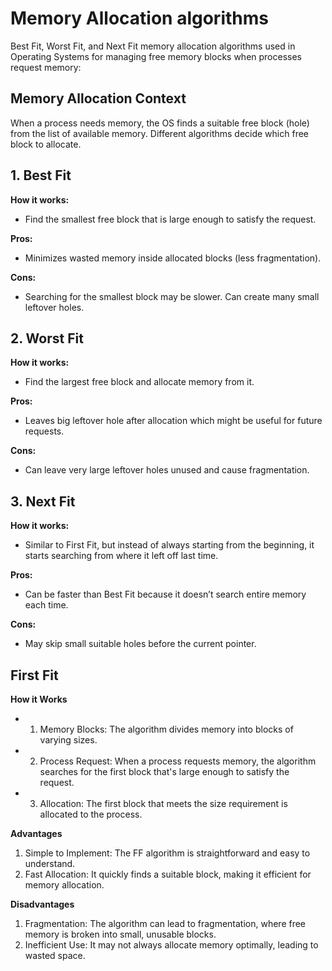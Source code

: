# **Memory Allocation algorithms**
Best Fit, Worst Fit, and Next Fit memory allocation algorithms used in Operating Systems for managing free memory blocks when processes request memory:
## Memory Allocation Context
When a process needs memory, the OS finds a suitable free block (hole) from the list of available memory. Different algorithms decide which free block to allocate.
## **1. Best Fit**
**How it works:**
  - Find the smallest free block that is large enough to satisfy the request.

**Pros:**
  - Minimizes wasted memory inside allocated blocks (less fragmentation).

**Cons:**
  - Searching for the smallest block may be slower. Can create many small leftover holes.

## **2. Worst Fit**
**How it works:**
  - Find the largest free block and allocate memory from it.

**Pros:**
  - Leaves big leftover hole after allocation which might be useful for future requests.

**Cons:**
  - Can leave very large leftover holes unused and cause fragmentation.

## **3. Next Fit**
**How it works:**
  - Similar to First Fit, but instead of always starting from the beginning, it starts searching from where it left off last time.

**Pros:**
  - Can be faster than Best Fit because it doesn’t search entire memory each time.

**Cons:**
 - May skip small suitable holes before the current pointer.

## **First Fit**
**How it Works**
- 1. Memory Blocks: The algorithm divides memory into blocks of varying sizes.
- 2. Process Request: When a process requests memory, the algorithm searches for the first block that's large enough to satisfy the request.
- 3. Allocation: The first block that meets the size requirement is allocated to the process.

**Advantages**
1. Simple to Implement: The FF algorithm is straightforward and easy to understand.
2. Fast Allocation: It quickly finds a suitable block, making it efficient for memory allocation.

**Disadvantages**
1. Fragmentation: The algorithm can lead to fragmentation, where free memory is broken into small, unusable blocks.
2. Inefficient Use: It may not always allocate memory optimally, leading to wasted space.


